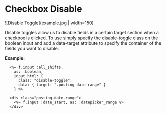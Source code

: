 # Checkbox Disable

![Disable Toggle](example.jpg | width=150)

Disable toggles allow us to disable fields in a certain target section when 
a checkbox is clicked. To use simply specify the disable-toggle class on the 
boolean input and add a data-target attribute to specify the container of the
fields you want to disable.

**Example:**
```erb
  <%= f.input :all_shifts,
    as: :boolean,
    input_html: {
      class: "disable-toggle",
      data: { target: ".posting-date-range" }
    } %>

  <div class="posting-date-range">
    <%= f.input :date_start, as: :datepicker_range %>
  </div>
```
